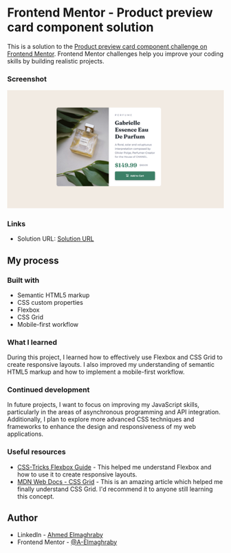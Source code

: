 # Frontend Mentor - Product preview card component solution

This is a solution to the [Product preview card component challenge on Frontend Mentor](https://www.frontendmentor.io/challenges/product-preview-card-component-GO7UmttRfa). Frontend Mentor challenges help you improve your coding skills by building realistic projects. 



### Screenshot

![ScreenShot](/design/screenshot.png)


### Links

- Solution URL: [Solution URL](https://your-solution-url.com)

## My process

### Built with

- Semantic HTML5 markup
- CSS custom properties
- Flexbox
- CSS Grid
- Mobile-first workflow


### What I learned

During this project, I learned how to effectively use Flexbox and CSS Grid to create responsive layouts. I also improved my understanding of semantic HTML5 markup and how to implement a mobile-first workflow.

### Continued development

In future projects, I want to focus on improving my JavaScript skills, particularly in the areas of asynchronous programming and API integration. Additionally, I plan to explore more advanced CSS techniques and frameworks to enhance the design and responsiveness of my web applications.

### Useful resources

- [CSS-Tricks Flexbox Guide](https://css-tricks.com/snippets/css/a-guide-to-flexbox/) - This helped me understand Flexbox and how to use it to create responsive layouts.
- [MDN Web Docs - CSS Grid](https://developer.mozilla.org/en-US/docs/Web/CSS/CSS_Grid_Layout) - This is an amazing article which helped me finally understand CSS Grid. I'd recommend it to anyone still learning this concept.


## Author

- LinkedIn - [Ahmed Elmaghraby](https://www.linkedin.com/in/ahmed-elmaghraby-ba1676346)
- Frontend Mentor - [@A-Elmaghraby](https://www.frontendmentor.io/profile/A-Elmaghraby)

